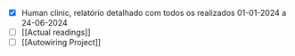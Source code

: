 - [x] Human clinic, relatório detalhado com todos os realizados 01-01-2024 a 24-06-2024
- [ ] [[Actual readings]]
- [ ] [[Autowiring Project]]